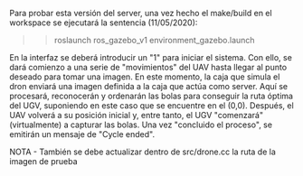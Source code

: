 Para probar esta versión del server, una vez hecho el make/build en el workspace se ejecutará la sentencia (11/05/2020):

>> roslaunch ros_gazebo_v1 environment_gazebo.launch

En la interfaz se deberá introducir un "1" para iniciar el sistema.
Con ello, se dará comienzo a una serie de "movimientos" del UAV hasta llegar al punto deseado para tomar una imagen.
En este momento, la caja que simula el dron enviará una imagen definida a la caja que actúa como server.
Aquí se procesará, reconocerán y ordenarán las bolas para conseguir la ruta óptima del UGV, suponiendo en este caso que se encuentre en el (0,0).
Después, el UAV volverá a su posición inicial y, entre tanto, el UGV "comenzará" (virtualmente) a capturar las bolas.
Una vez "concluido el proceso", se emitirán un mensaje de "Cycle ended".

NOTA - También se debe actualizar dentro de src/drone.cc la ruta de la imagen de prueba

